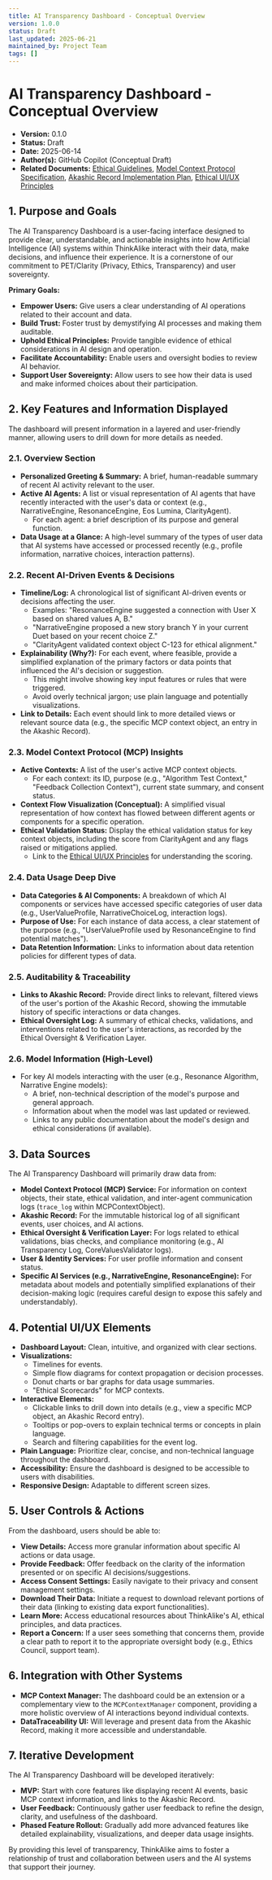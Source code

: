 ```yaml
---
title: AI Transparency Dashboard - Conceptual Overview
version: 1.0.0
status: Draft
last_updated: 2025-06-21
maintained_by: Project Team
tags: []
---
```


# AI Transparency Dashboard - Conceptual Overview

- **Version:** 0.1.0
- **Status:** Draft
- **Date:** 2025-06-14
- **Author(s):** GitHub Copilot (Conceptual Draft)
- **Related Documents:** [Ethical Guidelines](../ethical_guidelines.md), [Model Context Protocol Specification](../../architecture/protocols/model_context_protocol_specification.md), [Akashic Record Implementation Plan](../../architecture/data_systems/akashic_record_implementation_plan.md), [Ethical UI/UX Principles](./ethical_ui_ux_principles.md)

## 1. Purpose and Goals

The AI Transparency Dashboard is a user-facing interface designed to provide clear, understandable, and actionable insights into how Artificial Intelligence (AI) systems within ThinkAlike interact with their data, make decisions, and influence their experience. It is a cornerstone of our commitment to PET/Clarity (Privacy, Ethics, Transparency) and user sovereignty.

**Primary Goals:**

-   **Empower Users:** Give users a clear understanding of AI operations related to their account and data.
-   **Build Trust:** Foster trust by demystifying AI processes and making them auditable.
-   **Uphold Ethical Principles:** Provide tangible evidence of ethical considerations in AI design and operation.
-   **Facilitate Accountability:** Enable users and oversight bodies to review AI behavior.
-   **Support User Sovereignty:** Allow users to see how their data is used and make informed choices about their participation.

## 2. Key Features and Information Displayed

The dashboard will present information in a layered and user-friendly manner, allowing users to drill down for more details as needed.

### 2.1. Overview Section

-   **Personalized Greeting & Summary:** A brief, human-readable summary of recent AI activity relevant to the user.
-   **Active AI Agents:** A list or visual representation of AI agents that have recently interacted with the user's data or context (e.g., NarrativeEngine, ResonanceEngine, Eos Lumina, ClarityAgent).
    -   For each agent: a brief description of its purpose and general function.
-   **Data Usage at a Glance:** A high-level summary of the types of user data that AI systems have accessed or processed recently (e.g., profile information, narrative choices, interaction patterns).

### 2.2. Recent AI-Driven Events & Decisions

-   **Timeline/Log:** A chronological list of significant AI-driven events or decisions affecting the user.
    -   Examples: "ResonanceEngine suggested a connection with User X based on shared values A, B."
    -   "NarrativeEngine proposed a new story branch Y in your current Duet based on your recent choice Z."
    -   "ClarityAgent validated context object C-123 for ethical alignment."
-   **Explainability (Why?):** For each event, where feasible, provide a simplified explanation of the primary factors or data points that influenced the AI's decision or suggestion.
    -   This might involve showing key input features or rules that were triggered.
    -   Avoid overly technical jargon; use plain language and potentially visualizations.
-   **Link to Details:** Each event should link to more detailed views or relevant source data (e.g., the specific MCP context object, an entry in the Akashic Record).

### 2.3. Model Context Protocol (MCP) Insights

-   **Active Contexts:** A list of the user's active MCP context objects.
    -   For each context: its ID, purpose (e.g., "Algorithm Test Context," "Feedback Collection Context"), current state summary, and consent status.
-   **Context Flow Visualization (Conceptual):** A simplified visual representation of how context has flowed between different agents or components for a specific operation.
-   **Ethical Validation Status:** Display the ethical validation status for key context objects, including the score from ClarityAgent and any flags raised or mitigations applied.
    -   Link to the [Ethical UI/UX Principles](./ethical_ui_ux_principles.md) for understanding the scoring.

### 2.4. Data Usage Deep Dive

-   **Data Categories & AI Components:** A breakdown of which AI components or services have accessed specific categories of user data (e.g., UserValueProfile, NarrativeChoiceLog, interaction logs).
-   **Purpose of Use:** For each instance of data access, a clear statement of the purpose (e.g., "UserValueProfile used by ResonanceEngine to find potential matches").
-   **Data Retention Information:** Links to information about data retention policies for different types of data.

### 2.5. Auditability & Traceability

-   **Links to Akashic Record:** Provide direct links to relevant, filtered views of the user's portion of the Akashic Record, showing the immutable history of specific interactions or data changes.
-   **Ethical Oversight Log:** A summary of ethical checks, validations, and interventions related to the user's interactions, as recorded by the Ethical Oversight & Verification Layer.

### 2.6. Model Information (High-Level)

-   For key AI models interacting with the user (e.g., Resonance Algorithm, Narrative Engine models):
    -   A brief, non-technical description of the model's purpose and general approach.
    -   Information about when the model was last updated or reviewed.
    -   Links to any public documentation about the model's design and ethical considerations (if available).

## 3. Data Sources

The AI Transparency Dashboard will primarily draw data from:

-   **Model Context Protocol (MCP) Service:** For information on context objects, their state, ethical validation, and inter-agent communication logs (`trace_log` within MCPContextObject).
-   **Akashic Record:** For the immutable historical log of all significant events, user choices, and AI actions.
-   **Ethical Oversight & Verification Layer:** For logs related to ethical validations, bias checks, and compliance monitoring (e.g., AI Transparency Log, CoreValuesValidator logs).
-   **User & Identity Services:** For user profile information and consent status.
-   **Specific AI Services (e.g., NarrativeEngine, ResonanceEngine):** For metadata about models and potentially simplified explanations of their decision-making logic (requires careful design to expose this safely and understandably).

## 4. Potential UI/UX Elements

-   **Dashboard Layout:** Clean, intuitive, and organized with clear sections.
-   **Visualizations:**
    -   Timelines for events.
    -   Simple flow diagrams for context propagation or decision processes.
    -   Donut charts or bar graphs for data usage summaries.
    -   "Ethical Scorecards" for MCP contexts.
-   **Interactive Elements:**
    -   Clickable links to drill down into details (e.g., view a specific MCP object, an Akashic Record entry).
    -   Tooltips or pop-overs to explain technical terms or concepts in plain language.
    -   Search and filtering capabilities for the event log.
-   **Plain Language:** Prioritize clear, concise, and non-technical language throughout the dashboard.
-   **Accessibility:** Ensure the dashboard is designed to be accessible to users with disabilities.
-   **Responsive Design:** Adaptable to different screen sizes.

## 5. User Controls & Actions

From the dashboard, users should be able to:

-   **View Details:** Access more granular information about specific AI actions or data usage.
-   **Provide Feedback:** Offer feedback on the clarity of the information presented or on specific AI decisions/suggestions.
-   **Access Consent Settings:** Easily navigate to their privacy and consent management settings.
-   **Download Their Data:** Initiate a request to download relevant portions of their data (linking to existing data export functionalities).
-   **Learn More:** Access educational resources about ThinkAlike's AI, ethical principles, and data practices.
-   **Report a Concern:** If a user sees something that concerns them, provide a clear path to report it to the appropriate oversight body (e.g., Ethics Council, support team).

## 6. Integration with Other Systems

-   **MCP Context Manager:** The dashboard could be an extension or a complementary view to the `MCPContextManager` component, providing a more holistic overview of AI interactions beyond individual contexts.
-   **DataTraceability UI:** Will leverage and present data from the Akashic Record, making it more accessible and understandable.

## 7. Iterative Development

The AI Transparency Dashboard will be developed iteratively:

-   **MVP:** Start with core features like displaying recent AI events, basic MCP context information, and links to the Akashic Record.
-   **User Feedback:** Continuously gather user feedback to refine the design, clarity, and usefulness of the dashboard.
-   **Phased Feature Rollout:** Gradually add more advanced features like detailed explainability, visualizations, and deeper data usage insights.

By providing this level of transparency, ThinkAlike aims to foster a relationship of trust and collaboration between users and the AI systems that support their journey.
